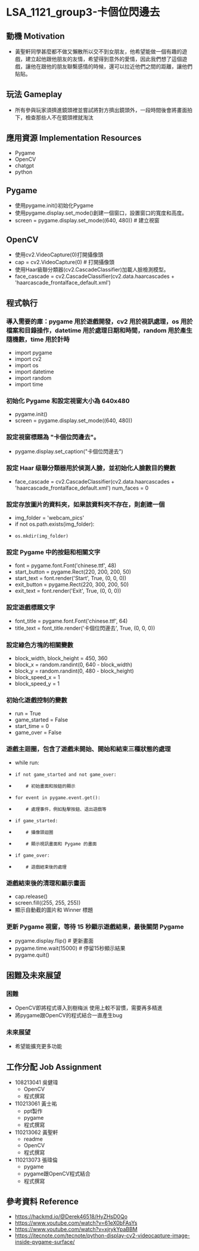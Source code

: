 # LSA_1121_group3-卡個位閃邊去


## 動機 Motivation
- 黃聖軒同學甚麼都不做又懶散所以交不到女朋友，他希望能做一個有趣的遊戲，建立起他跟他朋友的友情，希望得到意外的愛情，因此我們想了這個遊戲，讓他在跟他的朋友聯繫感情的時候，還可以拉近他們之間的距離，讓他們貼貼。
## 玩法 Gameplay
- 所有參與玩家須擠進鏡頭裡並嘗試將對方擠出鏡頭外，一段時間後會將畫面拍下，檢查那些人不在鏡頭裡就淘汰

## 應用資源 Implementation Resources
- Pygame
- OpenCV
- chatgpt
- python

## Pygame
- 使用pygame.init()初始化Pygame
- 使用pygame.display.set_mode()創建一個窗口，設置窗口的寬度和高度。
- screen = pygame.display.set_mode((640, 480)) # 建立視窗

## OpenCV
- 使用cv2.VideoCapture(0)打開攝像頭
- cap = cv2.VideoCapture(0) # 打開攝像頭
- 使用Haar級聯分類器(cv2.CascadeClassifier)加載人臉檢測模型。
- face_cascade = cv2.CascadeClassifier(cv2.data.haarcascades + 'haarcascade_frontalface_default.xml')

## 程式執行
### 導入需要的庫：pygame 用於遊戲開發，cv2 用於視訊處理，os 用於檔案和目錄操作，datetime 用於處理日期和時間，random 用於產生隨機數，time 用於計時
- import pygame
- import cv2
- import os
- import datetime
- import random
- import time

### 初始化 Pygame 和設定視窗大小為 640x480
- pygame.init()
- screen = pygame.display.set_mode((640, 480))

### 設定視窗標題為 "卡個位閃邊去"。
- pygame.display.set_caption("卡個位閃邊去")

### 設定 Haar 级聯分類器用於偵測人臉，並初始化人臉數目的變數
- face_cascade = cv2.CascadeClassifier(cv2.data.haarcascades + 'haarcascade_frontalface_default.xml')
num_faces = 0

### 設定存放圖片的資料夾，如果該資料夾不存在，則創建一個
- img_folder = 'webcam_pics'
- if not os.path.exists(img_folder):
-     os.mkdir(img_folder)

### 設定 Pygame 中的按鈕和相關文字
- font = pygame.font.Font('chinese.ttf', 48)
- start_button = pygame.Rect(220, 200, 200, 50)
- start_text = font.render('Start', True, (0, 0, 0))
- exit_button = pygame.Rect(220, 300, 200, 50)
- exit_text = font.render('Exit', True, (0, 0, 0))

### 設定遊戲標題文字
- font_title = pygame.font.Font('chinese.ttf', 64)
- title_text = font_title.render('卡個位閃邊去', True, (0, 0, 0))

### 設定綠色方塊的相關變數
- block_width, block_height = 450, 360
- block_x = random.randint(0, 640 - block_width)
- block_y = random.randint(0, 480 - block_height)
- block_speed_x = 1
- block_speed_y = 1

### 初始化遊戲控制的變數
- run = True
- game_started = False
- start_time = 0
- game_over = False

### 遊戲主迴圈，包含了遊戲未開始、開始和結束三種狀態的處理
- while run:
-     if not game_started and not game_over:
-         # 初始畫面和按鈕的顯示
-     for event in pygame.event.get():
-         # 處理事件，例如點擊按鈕、退出遊戲等
-     if game_started:
-         # 攝像頭迴圈
-         # 顯示視訊畫面和 Pygame 的畫面
-     if game_over:
-         # 遊戲結束後的處理

### 遊戲結束後的清理和顯示畫面
- cap.release()
- screen.fill((255, 255, 255))
- 顯示自動截的圖片和 Winner 標題

### 更新 Pygame 視窗，等待 15 秒顯示遊戲結果，最後關閉 Pygame
- pygame.display.flip()  # 更新畫面
- pygame.time.wait(15000)  # 停留15秒顯示結果
- pygame.quit()


## 困難及未來展望
### 困難
- OpenCV即將程式導入到樹梅派 使用上較不習慣，需要再多精進
- 將pygame跟OpenCV的程式結合一直產生bug
### 未來展望
- 希望能擴充更多功能

## 工作分配 Job Assignment
- 108213041 吳健瑋 
    - OpenCV
    - 程式撰寫
- 110213061 黃士祐 
    - ppt製作 
    - pygame
    - 程式撰寫 
- 110213062 黃聖軒
    - readme
    - OpenCV
    - 程式撰寫 
- 110213073 張瑋倫 
    - pygame
    - pygame跟OpenCV程式結合
    - 程式撰寫

## 參考資料 Reference

- https://hackmd.io/@Derek46518/HyZHsD0Qo
- https://www.youtube.com/watch?v=61eX0bFAsYs
- https://www.youtube.com/watch?v=xjrykYpaBBM
- https://itecnote.com/tecnote/python-display-cv2-videocapture-image-inside-pygame-surface/

